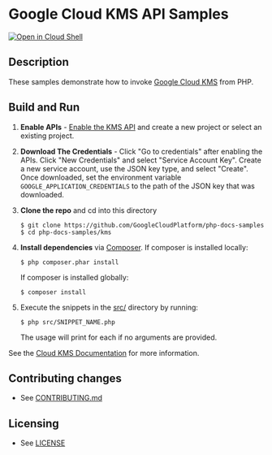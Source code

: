 # Google Cloud KMS API Samples

[![Open in Cloud Shell][shell_img]][shell_link]

[shell_img]: http://gstatic.com/cloudssh/images/open-btn.svg
[shell_link]: https://console.cloud.google.com/cloudshell/open?git_repo=https://github.com/googlecloudplatform/php-docs-samples&page=editor&working_dir=kms

## Description

These samples demonstrate how to invoke [Google Cloud KMS][kms] from PHP.

## Build and Run

1.  **Enable APIs** - [Enable the KMS
    API](https://console.cloud.google.com/flows/enableapi?apiid=cloudkms.googleapis.com)
    and create a new project or select an existing project.

1.  **Download The Credentials** - Click "Go to credentials" after enabling the
    APIs. Click "New Credentials" and select "Service Account Key". Create a new
    service account, use the JSON key type, and select "Create". Once
    downloaded, set the environment variable `GOOGLE_APPLICATION_CREDENTIALS` to
    the path of the JSON key that was downloaded.

1.  **Clone the repo** and cd into this directory

    ```text
    $ git clone https://github.com/GoogleCloudPlatform/php-docs-samples
    $ cd php-docs-samples/kms
    ```

1.  **Install dependencies** via [Composer][install-composer]. If composer is
    installed locally:

    ```text
    $ php composer.phar install
    ```

    If composer is installed globally:

    ```text
    $ composer install
    ```

1.  Execute the snippets in the [src/](src/) directory by running:

    ```text
    $ php src/SNIPPET_NAME.php
    ```

    The usage will print for each if no arguments are provided.

See the [Cloud KMS Documentation](https://cloud.google.com/kms/docs) for more
information.

## Contributing changes

* See [CONTRIBUTING.md](../CONTRIBUTING.md)

## Licensing

* See [LICENSE](../LICENSE)

[install-composer]: http://getcomposer.org/doc/00-intro.md
[kms]: https://cloud.google.com/kms
